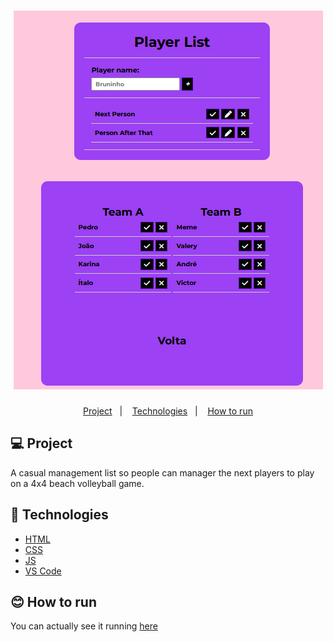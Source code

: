 <h1 align="center">
    <img alt="I-am-next-img" title="I'm Next" src="https://github.com/pedrosahel/I_Am_Next/blob/main/TimeDeFora.png?raw=true"/>
</h1>

<p align="center">
  <a href="#-project">Project</a>&nbsp;&nbsp;&nbsp;|&nbsp;&nbsp;&nbsp;
  <a href="#-technologies">Technologies</a>&nbsp;&nbsp;&nbsp;|&nbsp;&nbsp;&nbsp;
  <a href="#-how-to-run">How to run</a>
</p>

## 💻 Project

A casual management list so people can manager the next players to play on a 4x4 beach volleyball game.

## 🔧 Technologies

- [HTML](https://developer.mozilla.org/en-US/docs/Web/HTML/)
- [CSS](https://developer.mozilla.org/en-US/docs/Web/CSS/)
- [JS](https://developer.mozilla.org/en-US/docs/Web/JavaScript)
- [VS Code](https://code.visualstudio.com/)

## 😊 How to run

You can actually see it running <a href="https://i-am-next.vercel.app/" target="_blank">here</a>
